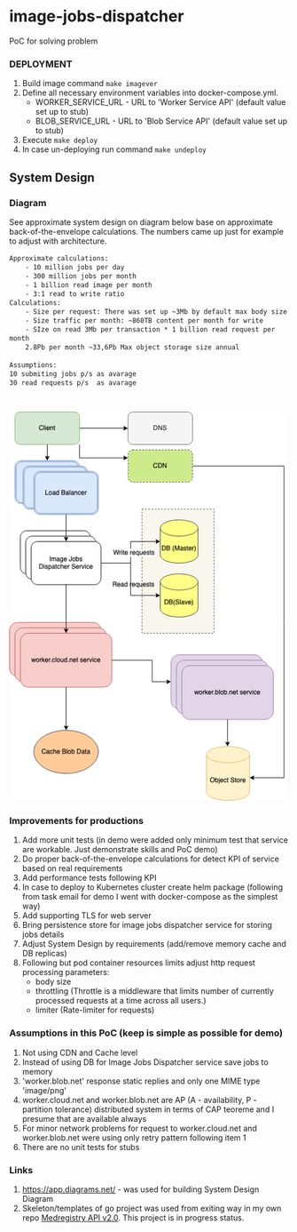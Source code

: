 # image-jobs-dispatcher
PoC for solving problem

### DEPLOYMENT

1. Build image command `make imagever`
1. Define all necessary environment variables into docker-compose.yml.
    - WORKER_SERVICE_URL - URL to 'Worker Service API' (default value set up to stub)
    - BLOB_SERVICE_URL - URL to 'Blob Service API' (default value set up to stub)
1. Execute `make deploy`
1. In case un-deploying run command `make undeploy`

## System Design

### Diagram

See approximate system design on diagram below base on approximate
back-of-the-envelope calculations. The numbers came up just for example to adjust with architecture.

    Approximate calculations:
        - 10 million jobs per day
        - 300 million jobs per month
        - 1 billion read image per month
        - 3:1 read to write ratio
    Calculations:
        - Size per request: There was set up ~3Mb by default max body size
        - Size traffic per month: ~860TB content per month for write
        - SIze on read 3Mb per transaction * 1 billion read request per month
        2.8Pb per month ~33,6Pb Max object storage size annual

    Assumptions:
    10 submiting jobs p/s as avarage
    30 read requests p/s  as avarage
<br>

![Diagram](img/diagram.png)

### Improvements for productions
1. Add more unit tests (in demo were added only minimum test that service are workable. Just demonstrate skills and PoC demo)
1. Do proper back-of-the-envelope calculations for detect KPI of service based on real requirements
1. Add performance tests following KPI
1.  In case to deploy to Kubernetes cluster create helm package 
        (following from task email for demo I went with docker-compose as the simplest way)
1. Add supporting TLS for web server
1. Bring persistence store for image jobs dispatcher service for storing jobs details
1. Adjust System Design by requirements (add/remove memory cache and DB replicas)
1. Following but pod container resources limits adjust http request processing parameters: 
   - body size
   - throttling (Throttle is a middleware that limits number of currently processed requests at a time across all users.)
   - limiter (Rate-limiter for requests)

### Assumptions in this PoC (keep is simple as possible for demo)
1. Not using CDN and Cache level
1. Instead of using DB for Image Jobs Dispatcher service save jobs to memory
1. 'worker.blob.net' response static replies and only one MIME type 'image/png'
1. worker.cloud.net and worker.blob.net are AP (A - availability, P - partition tolerance) distributed system 
        in terms of CAP teoreme and I presume that are available always
1. For minor network problems for request to worker.cloud.net and worker.blob.net were using only retry pattern following item 1
1. There are no unit tests for stubs

### Links
1. https://app.diagrams.net/ - was used for building System Design Diagram
2. Skeleton/templates of go project was used from exiting way in my own repo [Medregistry API v2.0](https://github.com/theshamuel/medregistry20).
        This project is in progress status.